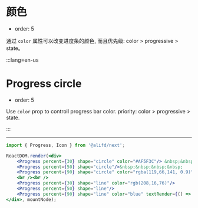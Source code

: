 # 颜色

- order: 5

通过 `color` 属性可以改变进度条的颜色, 而且优先级: color > progressive >  state。

:::lang=en-us
# Progress circle

- order: 5

Use `color` prop to controll progress bar color. priority: color > progressive >  state.

:::

---

````jsx
import { Progress, Icon } from '@alifd/next';

ReactDOM.render(<div>
    <Progress percent={30} shape="circle" color="#AF5F3C"/> &nbsp;&nbsp;&nbsp;&nbsp;
    <Progress percent={50} shape="circle"/>&nbsp;&nbsp;&nbsp;&nbsp;
    <Progress percent={90} shape="circle" color="rgba(119,66,141, 0.9)" textRender={() => <Icon type="select" size="xl" />} />
    <br /><br />
    <Progress percent={30} shape="line" color="rgb(208,16,76)"/>
    <Progress percent={50} shape="line"/>
    <Progress percent={90} shape="line" color="blue" textRender={() => <Icon type="select" size="m" />} />
</div>, mountNode);
````
